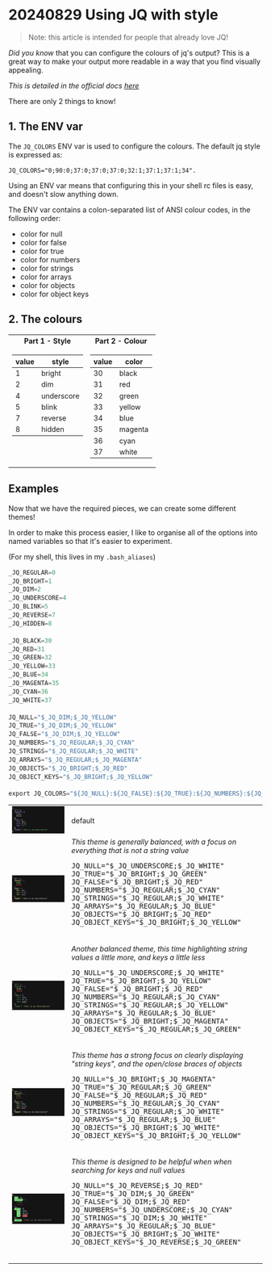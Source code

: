 # 20240829 Using JQ with style

> Note: this article is intended for people that already love JQ!

*Did you know* that you can configure the colours of jq's output? This is a great way to make your output more readable in a way that you find visually appealing.

_This is detailed in the official docs [here](https://jqlang.github.io/jq/manual/#colors)_

There are only 2 things to know!

## 1. The ENV var

The `JQ_COLORS` ENV var is used to configure the colours. The default jq style is expressed as:

```shell
JQ_COLORS="0;90:0;37:0;37:0;37:0;32:1;37:1;37:1;34".
```

Using an ENV var means that configuring this in your shell rc files is easy, and doesn't slow anything down.

The ENV var contains a colon-separated list of ANSI colour codes, in the following order:

- color for null
- color for false
- color for true
- color for numbers
- color for strings
- color for arrays
- color for objects
- color for object keys

## 2. The colours

<table>
<tr>
    <th>Part 1 - Style</th>
    <th>Part 2 - Colour</th>
</tr>
<tr><td style='vertical-align: top'>

| value | style  |
|-------|--------|
| 1 | bright     |
| 2 | dim        |
| 4 | underscore |
| 5 | blink      |
| 7 | reverse    |
| 8 | hidden     |

</td><td style='vertical-align: top'>

| value | color   |
|-------|---------|
| 30    | black   |
| 31    | red     |
| 32    | green   |
| 33    | yellow  |
| 34    | blue    |
| 35    | magenta |
| 36    | cyan    |
| 37    | white   |

</td></tr>
</table>

## Examples

Now that we have the required pieces, we can create some different themes!

In order to make this process easier, I like to organise all of the options into named variables so that it's easier to experiment.

(For my shell, this lives in my `.bash_aliases`)

```python
_JQ_REGULAR=0
_JQ_BRIGHT=1
_JQ_DIM=2
_JQ_UNDERSCORE=4
_JQ_BLINK=5
_JQ_REVERSE=7
_JQ_HIDDEN=8

_JQ_BLACK=30
_JQ_RED=31
_JQ_GREEN=32
_JQ_YELLOW=33
_JQ_BLUE=34
_JQ_MAGENTA=35
_JQ_CYAN=36
_JQ_WHITE=37

JQ_NULL="$_JQ_DIM;$_JQ_YELLOW"
JQ_TRUE="$_JQ_DIM;$_JQ_YELLOW"
JQ_FALSE="$_JQ_DIM;$_JQ_YELLOW"
JQ_NUMBERS="$_JQ_REGULAR;$_JQ_CYAN"
JQ_STRINGS="$_JQ_REGULAR;$_JQ_WHITE"
JQ_ARRAYS="$_JQ_REGULAR;$_JQ_MAGENTA"
JQ_OBJECTS="$_JQ_BRIGHT;$_JQ_RED"
JQ_OBJECT_KEYS="$_JQ_BRIGHT;$_JQ_YELLOW"

export JQ_COLORS="${JQ_NULL}:${JQ_FALSE}:${JQ_TRUE}:${JQ_NUMBERS}:${JQ_STRINGS}:${JQ_ARRAYS}:${JQ_OBJECTS}:${JQ_OBJECT_KEYS}"
```

<table>
<tr>
  <td>
   <img src="/articles/20240829_using_jq_with_style/image.png" alt="theme-default">
  </td>
  <td>
  default
  </td>
</tr>
<tr>
  <td>
    <img src="/articles/20240829_using_jq_with_style/image-1.png" alt="theme-1">
  </td>
  <td>
    <i>This theme is generally balanced, with a focus on everything that is not a string value</i>
    <pre lang="python">
JQ_NULL="$_JQ_UNDERSCORE;$_JQ_WHITE"
JQ_TRUE="$_JQ_BRIGHT;$_JQ_GREEN"
JQ_FALSE="$_JQ_BRIGHT;$_JQ_RED"
JQ_NUMBERS="$_JQ_REGULAR;$_JQ_CYAN"
JQ_STRINGS="$_JQ_REGULAR;$_JQ_WHITE"
JQ_ARRAYS="$_JQ_REGULAR;$_JQ_BLUE"
JQ_OBJECTS="$_JQ_BRIGHT;$_JQ_RED"
JQ_OBJECT_KEYS="$_JQ_BRIGHT;$_JQ_YELLOW"
  </pre>
  </td>
</tr>
<tr>
  <td>
    <img src="/articles/20240829_using_jq_with_style/image-2.png" alt="theme-2">
  </td>
  <td>
    <i>Another balanced theme, this time highlighting string values a little more, and keys a little less</i>
    <pre lang="python">
JQ_NULL="$_JQ_UNDERSCORE;$_JQ_WHITE"
JQ_TRUE="$_JQ_BRIGHT;$_JQ_YELLOW"
JQ_FALSE="$_JQ_BRIGHT;$_JQ_RED"
JQ_NUMBERS="$_JQ_REGULAR;$_JQ_CYAN"
JQ_STRINGS="$_JQ_REGULAR;$_JQ_YELLOW"
JQ_ARRAYS="$_JQ_REGULAR;$_JQ_BLUE"
JQ_OBJECTS="$_JQ_BRIGHT;$_JQ_MAGENTA"
JQ_OBJECT_KEYS="$_JQ_REGULAR;$_JQ_GREEN"
    </pre>
  </td>
</tr>
<tr>
  <td>
    <img src="/articles/20240829_using_jq_with_style/image-3.png" alt="theme-3">
  </td>
  <td>
    <i>This theme has a strong focus on clearly displaying "string keys", and the open/close braces of objects</i>
    <pre lang="python">
JQ_NULL="$_JQ_BRIGHT;$_JQ_MAGENTA"
JQ_TRUE="$_JQ_REGULAR;$_JQ_GREEN"
JQ_FALSE="$_JQ_REGULAR;$_JQ_RED"
JQ_NUMBERS="$_JQ_REGULAR;$_JQ_CYAN"
JQ_STRINGS="$_JQ_REGULAR;$_JQ_WHITE"
JQ_ARRAYS="$_JQ_REGULAR;$_JQ_BLUE"
JQ_OBJECTS="$_JQ_BRIGHT;$_JQ_WHITE"
JQ_OBJECT_KEYS="$_JQ_BRIGHT;$_JQ_YELLOW"
    </pre>
  </td>
</tr>
<tr>
  <td>
    <img src="/articles/20240829_using_jq_with_style/image-4.png" alt="theme-4">
  </td>
  <td>
    <i>This theme is designed to be helpful when when searching for keys and null values</i>
    <pre lang="python">
JQ_NULL="$_JQ_REVERSE;$_JQ_RED"
JQ_TRUE="$_JQ_DIM;$_JQ_GREEN"
JQ_FALSE="$_JQ_DIM;$_JQ_RED"
JQ_NUMBERS="$_JQ_UNDERSCORE;$_JQ_CYAN"
JQ_STRINGS="$_JQ_DIM;$_JQ_WHITE"
JQ_ARRAYS="$_JQ_REGULAR;$_JQ_BLUE"
JQ_OBJECTS="$_JQ_BRIGHT;$_JQ_WHITE"
JQ_OBJECT_KEYS="$_JQ_REVERSE;$_JQ_GREEN"
    </pre>
  </td>
</tr>
</table>